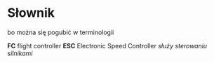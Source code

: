 # Słownik
bo można się pogubić w terminologii


**FC** flight controller
**ESC** Electronic Speed Controller *służy sterowaniu silnikami*
